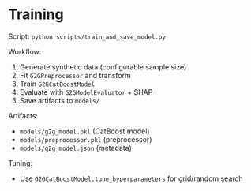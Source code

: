 # Training

Script: `python scripts/train_and_save_model.py`

Workflow:
1) Generate synthetic data (configurable sample size)
2) Fit `G2GPreprocessor` and transform
3) Train `G2GCatBoostModel`
4) Evaluate with `G2GModelEvaluator` + SHAP
5) Save artifacts to `models/`

Artifacts:
- `models/g2g_model.pkl` (CatBoost model)
- `models/preprocessor.pkl` (preprocessor)
- `models/g2g_model.json` (metadata)

Tuning:
- Use `G2GCatBoostModel.tune_hyperparameters` for grid/random search

